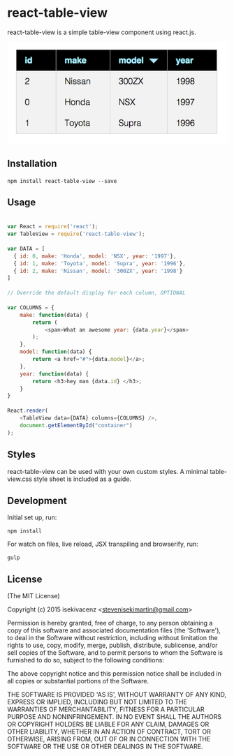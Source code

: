 # react-table-view

react-table-view is a simple table-view component using react.js.

![](example/screenshot.png)

## Installation

`npm install react-table-view --save`

## Usage

```javascript

var React = require('react');
var TableView = require('react-table-view');

var DATA = [ 
  { id: 0, make: 'Honda', model: 'NSX', year: '1997'},
  { id: 1, make: 'Toyota', model: 'Supra', year: '1996'},
  { id: 2, make: 'Nissan', model: '300ZX', year: '1998'}
]

// Override the default display for each column, OPTIONAL

var COLUMNS = {
	make: function(data) {
		return (
			<span>What an awesome year: {data.year}</span>
		);
	},
	model: function(data) {
		return <a href="#">{data.model}</a>;
	},
	year: function(data) {
		return <h3>hey man {data.id} </h3>;
	}
}

React.render(
    <TableView data={DATA} columns={COLUMNS} />,
    document.getElementById("container")
);

```

## Styles

react-table-view can be used with your own custom styles. A minimal table-view.css style sheet is included as a guide.

## Development

Initial set up, run:
    
    npm install

For watch on files, live reload, JSX transpiling and browserify, run:

    gulp

## License

(The MIT License)

Copyright (c) 2015 isekivacenz &lt;stevenisekimartin@gmail.com&gt;

Permission is hereby granted, free of charge, to any person obtaining
a copy of this software and associated documentation files (the
'Software'), to deal in the Software without restriction, including
without limitation the rights to use, copy, modify, merge, publish,
distribute, sublicense, and/or sell copies of the Software, and to
permit persons to whom the Software is furnished to do so, subject to
the following conditions:

The above copyright notice and this permission notice shall be
included in all copies or substantial portions of the Software.

THE SOFTWARE IS PROVIDED 'AS IS', WITHOUT WARRANTY OF ANY KIND,
EXPRESS OR IMPLIED, INCLUDING BUT NOT LIMITED TO THE WARRANTIES OF
MERCHANTABILITY, FITNESS FOR A PARTICULAR PURPOSE AND NONINFRINGEMENT.
IN NO EVENT SHALL THE AUTHORS OR COPYRIGHT HOLDERS BE LIABLE FOR ANY
CLAIM, DAMAGES OR OTHER LIABILITY, WHETHER IN AN ACTION OF CONTRACT,
TORT OR OTHERWISE, ARISING FROM, OUT OF OR IN CONNECTION WITH THE
SOFTWARE OR THE USE OR OTHER DEALINGS IN THE SOFTWARE.

